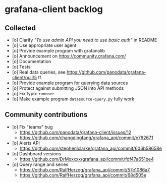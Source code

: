 # grafana-client backlog

## Collected
- [o] Clarify *"To use admin API you need to use basic auth"* in README
- [o] Use appropriate user agent
- [o] Provide example program with grafanalib
- [o] Announcement on https://community.grafana.com/
- [o] Documentation
- [o] Tests
- [o] Real data queries, see https://github.com/panodata/grafana-client/pull/5 ff.
- [o] Provide example program for querying data sources
- [o] Protect against submitting JSON into API methods
- [o] Fix typo: `runnner`
- [o] Make example program `datasource-query.py` fully work

## Community contributions
- [o] Fix "teams" bug
  - https://github.com/panodata/grafana-client/issues/12
  - https://github.com/changdingfang/grafana_api/commit/e762671
- [o] Alerts API
  - https://github.com/stephenlclarke/grafana_api/commit/606b58658e
- [o] Dashboard versions
  - https://github.com/DrMxxxxx/grafana_api/commit/fdf47a651be4
- [o] Query range and series
  - https://github.com/RalfHerzog/grafana_api/commit/57e1086a7
  - https://github.com/RalfHerzog/grafana_api/commit/68d505e
